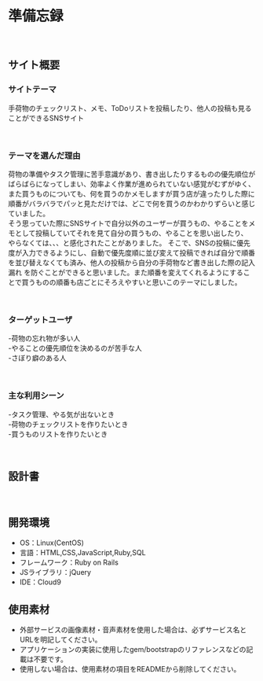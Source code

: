 # 準備忘録
​
## サイト概要
### サイトテーマ
手荷物のチェックリスト、メモ、ToDoリストを投稿したり、他人の投稿も見ることができるSNSサイト
<!--何を『目的』とし、どのような『分類』なのかを簡潔に書く-->
​
### テーマを選んだ理由
荷物の準備やタスク管理に苦手意識があり、書き出したりするものの優先順位がばらばらになってしまい、効率よく作業が進められていない感覚がむずがゆく、
また買うものについても、何を買うのかメモしますが買う店が違ったりした際に順番がバラバラでパッと見ただけでは、どこで何を買うのかわかりずらいと感じていました。<br>
そう思っていた際にSNSサイトで自分以外のユーザーが買うもの、やることをメモとして投稿していてそれを見て自分の買うもの、やることを思い出したり、
やらなくては、、、と感化されたことがありました。
そこで、SNSの投稿に優先度が入力できるようにし、自動で優先度順に並び変えて投稿できれば自分で順番を並び替えなくても済み、他人の投稿から自分の手荷物など書き出した際の記入漏れ
を防ぐことができると思いました。また順番を変えてくれるようにすることで買うものの順番も店ごとにそろえやすいと思いこのテーマにしました。

<!--なぜこのようなテーマにしたかを説明する-->
​
### ターゲットユーザ
-荷物の忘れ物が多い人<br>
-やることの優先順位を決めるのが苦手な人<br>
-さぼり癖のある人<br>

<!--誰に使ってもらうかを具体的に記載する-->
​
### 主な利用シーン
-タスク管理、やる気が出ないとき<br>
-荷物のチェックリストを作りたいとき<br>
-買うものリストを作りたいとき<br>
<!--どのような時に使うのかの状況を記載すること-->
​
## 設計書
<!--テーマを設定・提出する時点では不要です-->
​
## 開発環境
- OS：Linux(CentOS)
- 言語：HTML,CSS,JavaScript,Ruby,SQL
- フレームワーク：Ruby on Rails
- JSライブラリ：jQuery
- IDE：Cloud9
​
## 使用素材
- 外部サービスの画像素材・音声素材を使用した場合は、必ずサービス名とURLを明記してください。
- アプリケーションの実装に使用したgem/bootstrapのリファレンスなどの記載は不要です。
- 使用しない場合は、使用素材の項目をREADMEから削除してください。